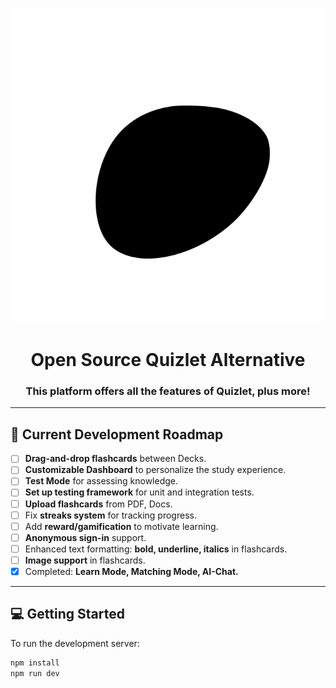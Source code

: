 <div align="center">
  
  ![logo](public/blob.svg)
  
  # Open Source Quizlet Alternative

  ### This platform offers all the features of Quizlet, plus more!
  
</div>

---

## 🚧 Current Development Roadmap

- [ ] **Drag-and-drop flashcards** between Decks.
- [ ] **Customizable Dashboard** to personalize the study experience.
- [ ] **Test Mode** for assessing knowledge.
- [ ] **Set up testing framework** for unit and integration tests.
- [ ] **Upload flashcards** from PDF, Docs.
- [ ] Fix **streaks system** for tracking progress.
- [ ] Add **reward/gamification** to motivate learning.
- [ ] **Anonymous sign-in** support.
- [ ] Enhanced text formatting: **bold, underline, italics** in flashcards.
- [ ] **Image support** in flashcards.
- [x] Completed: **Learn Mode, Matching Mode, AI-Chat.**

---

## 💻 Getting Started

To run the development server:

```bash
npm install
npm run dev
